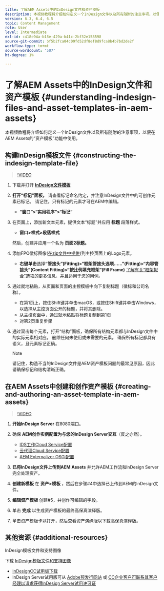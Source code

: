 ```yaml
---
title: 了解AEM Assets中的InDesign文件和资产模板
description: 本视频教程将介绍如何定义一个InDesign文件以及所有随附的注意事项，以便在AEM Assets的“资产模板”功能中使用。
version: 6.3, 6.4, 6.5
topic: Content Management
role: User
level: Intermediate
exl-id: c418e94a-b18e-429a-b41c-2bf32e158598
source-git-commit: bf5b2fca04c09fd52df8ef8d9fca8b4b7bd2de2f
workflow-type: tm+mt
source-wordcount: '507'
ht-degree: 1%

---
```


# 了解AEM Assets中的InDesign文件和资产模板 {#understanding-indesign-files-and-asset-templates-in-aem-assets}

本视频教程将介绍如何定义一个InDesign文件以及所有随附的注意事项，以便在AEM Assets的“资产模板”功能中使用。

## 构建InDesign模板文件 {#constructing-the-indesign-template-file}

>[!VIDEO](https://video.tv.adobe.com/v/19293/?quality=9&learn=on)

1. 下载并打开 [**InDesign文件模板**](assets/asset-templates-tutorial-video--supporting-files.zip)
2. **打开“标记”面板，** 请查看标记命名约定，并注意InDesign文件中的可创作元素已标记。 请记住，只有标记的元素才可在AEM中编辑。

   * **“窗口”>“实用程序”>“标记”**

3. 在页面上，添加新文本元素，提供文本“标题”并应用 **标题** 段落样式。

   * **窗口>样式>段落样式**

   然后，创建并应用一个名为 **页面2标题。**

4. 添加FPO徽标图像([在zip文件中提供](assets/asset-templates-tutorial-video--supporting-files.zip))到主控页面上的Logo元素。

   * **右键单击**&#x200B;选择&#x200B;**“管接头”(Fitting)>“框架管接头选项……”(Fitting)>“内容管接头”(Content Fitting)>“按比例填充框架”(Fill Frame)**
   [了解有关“框架拟合”选项的更多信息](https://helpx.adobe.com/indesign/using/frames-objects.html#fitting_objects_to_frames)，并且适用于您的用例。

5. 通过就地粘贴，从页面和页面的主控模板中向下复制标题（徽标和公司名称）。

   * 在第1页上，按住Shift键并单击macOS，或按住Shift键并单击Windows，以选择从主控页面公开的标题，并将其删除。
   * 从主控页面中，通过就地粘贴将标题复制到第1页
   * 对第2页重复步骤

6. 通过双击每个元素，打开“结构”面板，确保所有结构元素都与InDesign文件中的实际元素相对应。 删除任何未使用或未需要的元素。 确保所有标记都具有语义，且元素标记正确。

   >[!NOTE]
   >
   >请记住，构造不当的InDesign文件是AEM资产模板问题的最常见原因，因此请确保标记和结构清晰正确。

## 在AEM Assets中创建和创作资产模板 {#creating-and-authoring-an-asset-template-in-aem-assets}

>[!VIDEO](https://video.tv.adobe.com/v/19294/?quality=9&learn=on)

1. **开始InDesign Server** 在8080端口。
2. 确保 **AEM创作实例配置为与您的InDesign Server交互**（反之亦然）。

   * [IDS工作Cloud Service配置](http://localhost:4502/etc/cloudservices/proxy/ids.html)
   * [云代理Cloud Service配置](http://localhost:4502/etc/cloudservices/proxy.html)
   * [AEM Externalizer OSGi配置](http://localhost:4502/system/console/configMgr)

3. **已将InDesign文件上传到AEM Assets** 并允许AEM工作流和InDesign Server完全处理资产。
4. **创建新模板** 在 **资产>模板** ，然后在步骤#4中选择已上传到AEM的InDesign文件。
5. **编辑资产模板** 创建#5，并创作可编辑的字段。
6. 单击 **完成** 以生成资产模板的最终高保真演绎版。
7. 单击资产模板卡以打开，然后查看资产演绎版以下载高保真演绎版。

## 其他资源 {#additional-resources}

InDesign模板文件和支持图像

下载 [InDesign模板文件和支持图像](assets/asset-templates-tutorial-video--supporting-files-1.zip)

* [InDesignCC试用版下载](https://creative.adobe.com/products/download/indesign)
* InDesign Server试用版可从 [Adobe预发行网站](https://www.adobeprerelease.com/) 或 [CC企业客户可联系其客户经理以请求获得InDesign Server试用许可证](https://www.adobe.com/products/indesignserver/faq.html)
